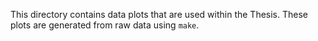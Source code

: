 This directory contains data plots that are used within the Thesis. These plots
are generated from raw data using `make`.